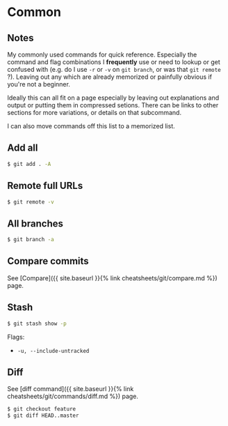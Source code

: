 # Common

## Notes

My commonly used commands for quick reference. Especially the command and flag combinations I **frequently** use or need to lookup or get confused with (e.g. do I use `-r` or `-v` on `git branch`, or was that `git remote` ?). Leaving out any which are already memorized or painfully obvious if you're not a beginner.

Ideally this can all fit on a page especially by leaving out explanations and output or putting them in compressed setions. There can be links to other sections for more variations, or details on that subcommand.

I can also move commands off this list to a memorized list.


## Add all

```sh
$ git add . -A
```


## Remote full URLs

```sh
$ git remote -v
```


## All branches

```sh
$ git branch -a
```


## Compare commits

See [Compare]({{ site.baseurl }}{% link cheatsheets/git/compare.md %}) page.


## Stash

```sh
$ git stash show -p
```

Flags:

- `-u, --include-untracked`


## Diff

See [diff command]({{ site.baseurl }}{% link cheatsheets/git/commands/diff.md %}) page.

```sh
$ git checkout feature
$ git diff HEAD..master
```
